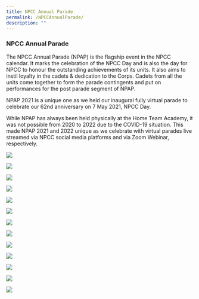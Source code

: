 ```yaml
---
title: NPCC Annual Parade
permalink: /NPCCAnnualParade/
description: ""
---
```

### NPCC Annual Parade

        
The NPCC Annual Parade (NPAP) is the flagship event in the NPCC calendar. It marks the celebration of the NPCC Day and is also the day for NPCC to honour the outstanding achievements of its units. It also aims to instil loyalty in the cadets & dedication to the Corps. Cadets from all the units come together to form the parade contingents and put on performances for the post parade segment of NPAP.

NPAP 2021 is a unique one as we held our inaugural fully virtual parade to celebrate our 62nd anniversary on 7 May 2021, NPCC Day.

While NPAP has always been held physically at the Home Team Academy, it was not possible from 2020 to 2022 due to the COVID-19 situation. This made NPAP 2021 and 2022 unique as we celebrate with virtual parades live streamed via NPCC social media platforms and via Zoom Webinar, respectively.

![](/images/NPCC%20Images/RO%20Recording%201.jpeg)

![](/images/NPCC%20Images/Events%20-%20NPCC%20Annual%20Parade%2004-lowres.png)

![](/images/NPCC%20Images/Events%20-%20NPCC%20Annual%20Parade%2005-lowres.png)

![](/images/NPCC%20Images/Events%20-%20NPCC%20Annual%20Parade%2006-lowres.png)

![](/images/NPCC%20Images/Events%20-%20NPCC%20Annual%20Parade%2007-lowres.png)

![](/images/NPCC%20Images/Events%20-%20NPCC%20Annual%20Parade%2008-lowres.png)

![](/images/NPCC%20Images/Events%20-%20NPCC%20Annual%20Parade%2009-lowres.png)

![](/images/NPCC%20Images/Events%20-%20NPCC%20Annual%20Parade%2010-lowres.png)

![](/images/NPCC%20Images/Events%20-%20NPCC%20Annual%20Parade%2011-lowres.png)

![](/images/NPCC%20Images/Events%20-%20NPCC%20Annual%20Parade%2012-lowres.png)

![](/images/NPCC%20Images/Events%20-%20NPCC%20Annual%20Parade%2013-lowres.png)

![](/images/NPCC%20Images/Events%20-%20NPCC%20Annual%20Parade%2014-lowres.png)

![](/images/NPCC%20Images/Events%20-%20NPCC%20Annual%20Parade%2015-lowres.png)